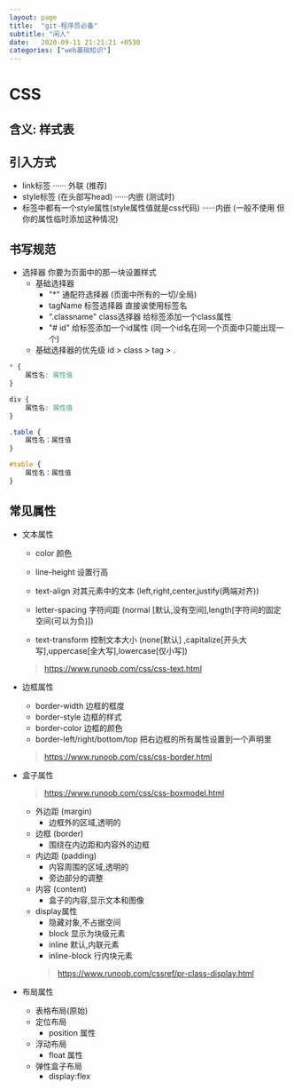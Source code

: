 ```yaml
---
layout: page
title:  "git-程序员必备"
subtitle: "闲人"
date:   2020-09-11 21:21:21 +0530
categories: ["web基础知识"]
---
```


# CSS

## 含义: 样式表

## 引入方式
- link标签 ······ 外联 (推荐)
- style标签 (在头部写head)  ······内嵌 (测试时)
- 标签中都有一个style属性(style属性值就是css代码)  ······内嵌 (一般不使用 但你的属性临时添加这种情况)

## 书写规范
- 选择器 你要为页面中的那一块设置样式
    - 基础选择器 
        - "*" 通配符选择器 (页面中所有的一切/全局)
        - tagName 标签选择器 直接诶使用标签名
        - ".classname" class选择器 给标签添加一个class属性
        - "# id"  给标签添加一个id属性 (同一个id名在同一个页面中只能出现一个)
    - 基础选择器的优先级 id > class > tag > .

```css
* {
    属性名: 属性值
}

div {
    属性名: 属性值
}

.table {
    属性名：属性值
}

#table {
    属性名：属性值
}

```


## 常见属性
- 文本属性
    - color 颜色

    - line-height 设置行高

    - text-align 对其元素中的文本 (left,right,center,justify(两端对齐))

    - letter-spacing 字符间距 (normal [默认,没有空间],length[字符间的固定空间(可以为负)])

    - text-transform 控制文本大小 (none[默认] ,capitalize[开头大写],uppercase[全大写],lowercase[仅小写])
 
    > https://www.runoob.com/css/css-text.html

- 边框属性
    - border-width 边框的框度
    - border-style 边框的样式
    - border-color 边框的颜色
    - border-left/right/bottom/top 把右边框的所有属性设置到一个声明里

    >https://www.runoob.com/css/css-border.html
    

- 盒子属性
    > https://www.runoob.com/css/css-boxmodel.html
    - 外边距 (margin)
        - 边框外的区域,透明的
    - 边框 (border)
        - 围绕在内边距和内容外的边框
    - 内边距 (padding)
        - 内容周围的区域,透明的 
        - 旁边部分的调整    
    - 内容 (content)
        - 盒子的内容,显示文本和图像
    - display属性
        - 隐藏对象,不占据空间
        - block 显示为块级元素
        - inline 默认,内联元素
        - inline-block 行内块元素
        > https://www.runoob.com/cssref/pr-class-display.html

- 布局属性
    - 表格布局(原始)
    - 定位布局
        - position 属性
    - 浮动布局
        - float 属性
    - 弹性盒子布局
        - display:flex